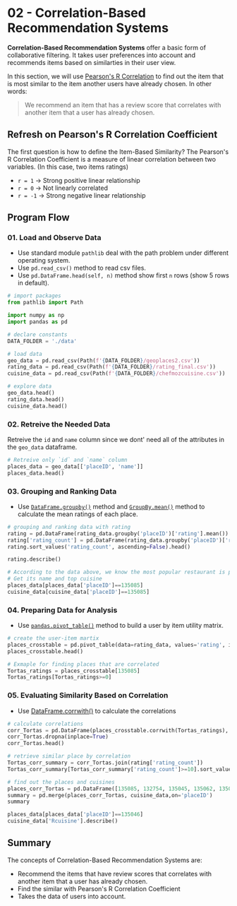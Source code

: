 # 02 - Correlation-Based Recommendation Systems

**Correlation-Based Recommendation Systems** offer a basic form of collaborative filtering. It takes user preferences into account and recommends items based on similarties in their user view.

In this section, we will use [Pearson's R Correlation](https://www.wikiwand.com/en/Pearson_correlation_coefficient) to find out the item that is most similar to the item another users have already chosen. In other words:

> We recommend an item that has a review score that correlates with another item that a user has already chosen.

## Refresh on Pearson's R Correlation Coefficient

The first question is how to define the Item-Based Similarity? The Pearson's R Correlation Coefficient is a measure of linear correlation between two variables. (In this case, two items ratings)

- `r = 1` → Strong positive linear relationship
- `r = 0` → Not linearly correlated
- `r = -1` → Strong negative linear relationship

## Program Flow

### 01. Load and Observe Data

- Use standard module `pathlib` deal with the path problem under different operating system.
- Use `pd.read_csv()` method to read csv files.
- Use `pd.DataFrame.head(self, n)` method show first `n` rows (show 5 rows in default).

```python
# import packages
from pathlib import Path

import numpy as np
import pandas as pd

# declare constants
DATA_FOLDER = './data'

# load data
geo_data = pd.read_csv(Path(f'{DATA_FOLDER}/geoplaces2.csv'))
rating_data = pd.read_csv(Path(f'{DATA_FOLDER}/rating_final.csv'))
cuisine_data = pd.read_csv(Path(f'{DATA_FOLDER}/chefmozcuisine.csv'))

# explore data
geo_data.head()
rating_data.head()
cuisine_data.head()
```

### 02. Retreive the Needed Data

Retreive the `id` and `name` column since we dont' need all of the attributes in the `geo_data` dataframe.

```python
# Retreive only `id` and `name` column
places_data = geo_data[['placeID', 'name']]
places_data.head()
```

### 03. Grouping and Ranking Data

- Use [`DataFrame.groupby()`](https://pandas.pydata.org/pandas-docs/stable/reference/api/pandas.DataFrame.groupby.html) method and [`GroupBy.mean()`](https://pandas.pydata.org/pandas-docs/stable/reference/api/pandas.core.groupby.GroupBy.mean.html) method to calculate the mean ratings of each place.

```python
# grouping and ranking data with rating
rating = pd.DataFrame(rating_data.groupby('placeID')['rating'].mean())
rating['rating_count'] = pd.DataFrame(rating_data.groupby('placeID')['rating'].count())
rating.sort_values('rating_count', ascending=False).head()

rating.describe()

# According to the data above, we know the most popular restaurant is place 135085
# Get its name and top cuisine
places_data[places_data['placeID']==135085]
cuisine_data[cuisine_data['placeID']==135085]
```

### 04. Preparing Data for Analysis

- Use [`pandas.pivot_table()`](https://pandas.pydata.org/pandas-docs/stable/reference/api/pandas.pivot_table.html) method to build a user by item utility matrix.

```python
# create the user-item martix
places_crosstable = pd.pivot_table(data=rating_data, values='rating', index='userID', columns='placeID')
places_crosstable.head()

# Exmaple for finding places that are correlated
Tortas_ratings = places_crosstable[135085]
Tortas_ratings[Tortas_ratings>=0]
```

### 05. Evaluating Similarity Based on Correlation

- Use [DataFrame.corrwith()](https://pandas.pydata.org/pandas-docs/stable/reference/api/pandas.DataFrame.corrwith.html) to calculate the correlations

```python
# calculate correlations
corr_Tortas = pd.DataFrame(places_crosstable.corrwith(Tortas_ratings), columns=['PearsonR'])
corr_Tortas.dropna(inplace=True)
corr_Tortas.head()

# retrieve similar place by correlation
Tortas_corr_summary = corr_Tortas.join(rating['rating_count'])
Tortas_corr_summary[Tortas_corr_summary['rating_count']>=10].sort_values('PearsonR', ascending=False).head(10)

# find out the places and cuisines
places_corr_Tortas = pd.DataFrame([135085, 132754, 135045, 135062, 135028, 135042, 135046], index = np.arange(7), columns=['placeID'])
summary = pd.merge(places_corr_Tortas, cuisine_data,on='placeID')
summary

places_data[places_data['placeID']==135046]
cuisine_data['Rcuisine'].describe()
```

## Summary

The concepts of Correlation-Based Recommendation Systems are:

- Recommend the items that have review scores that correlates with another item that a user has already chosen.
- Find the similar with Pearson's R Correlation Coefficient
- Takes the data of users into account.